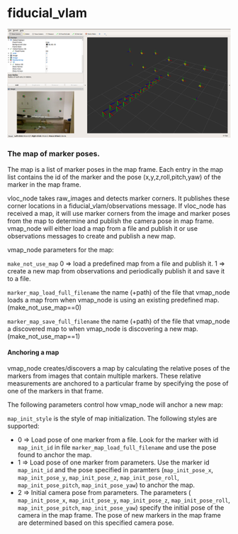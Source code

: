 # fiducial_vlam
![rviz image](images/rviz_in_out_path.png)

### The map of marker poses.

The map is a list of marker poses in the map frame. Each entry in the map list contains the id of
the marker and the pose (x,y,z,roll,pitch,yaw) of the marker in the map frame.

vloc_node takes raw_images and detects marker corners. It publishes these corner locations in a fiducial_vlam/observations
message. If vloc_node has received a map, it will use marker corners
from the image and marker poses from the map to determine and publish the camera pose in map frame.
vmap_node will either load a map from a file and publish it or use observations messages to create and publish
a new map. 

vmap_node parameters for the map:

`make_not_use_map` 0 => load a predefined map from a file and publish it. 1 => create a new map
from observations and periodically publish it and save it to a file.

`marker_map_load_full_filename` the name (+path) of the file that vmap_node loads a map from when vmap_node is
using an existing predefined map. (make_not_use_map==0)

`marker_map_save_full_filename` the name (+path) of the file that vmap_node a discovered map to
when vmap_node is discovering a new map. (make_not_use_map==1)

#### Anchoring a map

vmap_node creates/discovers a map by calculating the relative poses of the markers
from images that contain multiple markers. These relative measurements are anchored
to a particular frame by specifying the pose of one of the markers in that frame.

The following parameters control how vmap_node will anchor a new map:

`map_init_style` is the style of map initialization. The following styles are supported:

* 0 => Load pose of one marker from a file. Look for the marker with id `map_init_id`
in file `marker_map_load_full_filename` and use the pose found to anchor the map.
* 1 => Load pose of one marker from parameters. Use the marker id `map_init_id` and
the pose specified in paramters (`map_init_pose_x`, `map_init_pose_y`, `map_init_pose_z`, 
`map_init_pose_roll`, `map_init_pose_pitch`, `map_init_pose_yaw`) to anchor the map.
* 2 => Initial camera pose from parameters. The parameters (
`map_init_pose_x`, `map_init_pose_y`, `map_init_pose_z`, 
`map_init_pose_roll`, `map_init_pose_pitch`, `map_init_pose_yaw`) specify the initial
pose of the camera in the map frame. The pose of new markers in the map frame are determined
based on this specified camera pose.


